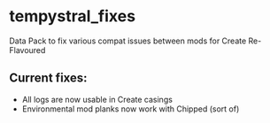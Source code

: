 # tempystral_fixes
Data Pack to fix various compat issues between mods for Create Re-Flavoured

## Current fixes:
- All logs are now usable in Create casings
- Environmental mod planks now work with Chipped (sort of)
